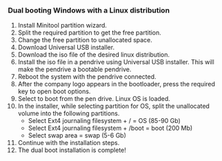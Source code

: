 ### Dual booting Windows with a Linux distribution

1. Install Minitool partition wizard.
2. Split the required partition to get the free partition.
3. Change the free partition to unallocated space.
4. Download Universal USB installer.
5. Download the iso file of the desired linux distribution.
6. Install the iso file in a pendrive using Universal USB installer. This will make the pendrive a bootable pendrive.
7. Reboot the system with the pendrive connected.
8. After the company logo appears in the bootloader, press the required key to open boot options.
9. Select to boot from the pen drive. Linux OS is loaded.
10. In the installer, while selecting partition for OS, split the unallocated volume into the following partitions.
	- Select Ext4 journaling filesystem + / = OS (85-90 Gb)
	- Select Ext4 journaling filesystem + /boot = boot (200 Mb)
	- Select swap area = swap (5-6 Gb)
11. Continue with the installation steps. 
12. The dual boot installation is complete!
